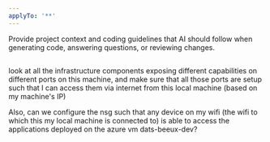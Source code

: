 ```yaml
---
applyTo: '**'
---
```

Provide project context and coding guidelines that AI should follow when generating code, answering questions, or reviewing changes.

##
look at all the infrastructure components exposing different capabilities on different ports on this machine, and make sure that all those ports are setup such that I can access them via internet from this local machine (based on my machine's IP)

Also, can we configure the nsg such that any device on my wifi (the wifi to which this my local machine is connected to) is able to access the applications deployed on the azure vm dats-beeux-dev?


##
